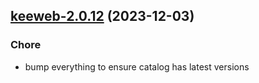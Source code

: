 

## [keeweb-2.0.12](https://github.com/truecharts/charts/compare/keeweb-2.0.11...keeweb-2.0.12) (2023-12-03)

### Chore

- bump everything to ensure catalog has latest versions
  
  